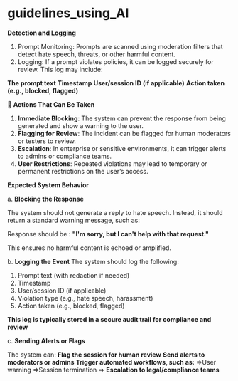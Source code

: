 # guidelines_using_AI

**Detection and Logging**

1. Prompt Monitoring: Prompts are scanned using moderation filters that detect hate speech, threats, or other harmful content.
2. Logging: If a prompt violates policies, it can be logged securely for review. This log may include:

**The prompt text**
**Timestamp**
**User/session ID (if applicable)**
**Action taken (e.g., blocked, flagged)**

🚨 **Actions That Can Be Taken**

1. **Immediate Blocking**: The system can prevent the response from being generated and show a warning to the user.
2. **Flagging for Review**: The incident can be flagged for human moderators or testers to review.
3. **Escalation**: In enterprise or sensitive environments, it can trigger alerts to admins or compliance teams.
4. **User Restrictions**: Repeated violations may lead to temporary or permanent restrictions on the user’s access.


**Expected System Behavior**

a. **Blocking the Response**

The system should not generate a reply to hate speech.
Instead, it should return a standard warning message, such as:

Response should be : **"I'm sorry, but I can't help with that request."**

This ensures no harmful content is echoed or amplified.

b. **Logging the Event**
The system should log the following:
1. Prompt text (with redaction if needed)
2. Timestamp
3. User/session ID (if applicable)
4. Violation type (e.g., hate speech, harassment)
5. Action taken (e.g., blocked, flagged)

**This log is typically stored in a secure audit trail for compliance and review**

c. **Sending Alerts or Flags**

The system can:
**Flag the session for human review**
**Send alerts to moderators or admins**
**Trigger automated workflows, such as:**
=>User warning
=>Session termination
=> **Escalation to legal/compliance teams**
